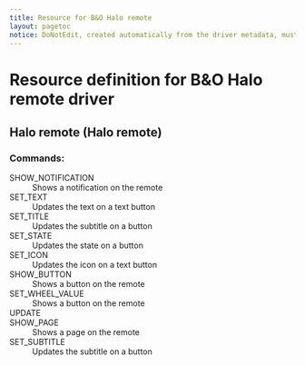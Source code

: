 ```yaml
---
title: Resource for B&O Halo remote
layout: pagetoc
notice: DoNotEdit, created automatically from the driver metadata, must be updated on the driver itself
---
```

# Resource definition for B&O Halo remote driver
## Halo remote (Halo remote)

### Commands: 

<dl>

<dt>SHOW_NOTIFICATION</dt><dd>Shows a notification on the remote</dd>
<dt>SET_TEXT</dt><dd>Updates the text on a text button</dd>
<dt>SET_TITLE</dt><dd>Updates the subtitle on a button</dd>
<dt>SET_STATE</dt><dd>Updates the state on a button</dd>
<dt>SET_ICON</dt><dd>Updates the icon on a text button</dd>
<dt>SHOW_BUTTON</dt><dd>Shows a button on the remote</dd>
<dt>SET_WHEEL_VALUE</dt><dd>Shows a button on the remote</dd>
<dt>UPDATE</dt><dd></dd>
<dt>SHOW_PAGE</dt><dd>Shows a page on the remote</dd>
<dt>SET_SUBTITLE</dt><dd>Updates the subtitle on a button</dd>
</dl>

